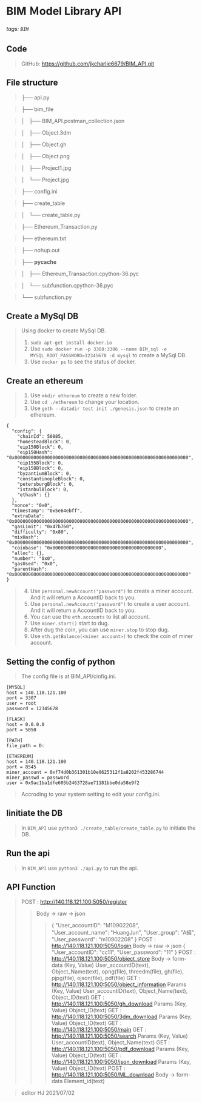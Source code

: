 # BIM Ｍodel Library API
###### tags: `BIM`

## Code
> GitHub: https://github.com/jkcharlie6679/BIM_API.git
> 

## File structure
> ├── api.py

> ├── bim_file

> │   ├── BIM_API.postman_collection.json

> │   ├── Object.3dm

> │   ├── Object.gh

> │   ├── Object.png

> │   ├── Project1.jpg

> │   └── Project.jpg

> ├── config.ini

> ├── create_table

> │   └── create_table.py

> ├── Ethereum_Transaction.py

> ├── ethereum.txt

> ├── nohup.out

> ├── __pycache__

> │   ├── Ethereum_Transaction.cpython-36.pyc

> │   └── subfunction.cpython-36.pyc

> └── subfunction.py

> 

## Create a MySql DB
> Using docker to create MySql DB. 
> 1. `sudo apt-get install docker.io`
> 2. Use `sudo docker run -p 3308:3306 --name BIM_sql -e MYSQL_ROOT_PASSWORD=12345678 -d mysql` to create a MySql DB. 
> 3. Use `docker ps` to see the status of docker. 

## Create an ethereum
> 1. Use `mkdir ethereum` to create a new folder.
> 2. Use `cd ./ethereum` to change your location.
> 3. Use `geth --datadir test init ./genesis.json` to create an ethereum.
>
```yaml=1
{
  "config": {
    "chainId": 50885,
    "homesteadBlock": 0,
    "eip150Block": 0,
    "eip150Hash": "0x0000000000000000000000000000000000000000000000000000000000000000",
    "eip155Block": 0,
    "eip158Block": 0,
    "byzantiumBlock": 0,
    "constantinopleBlock": 0,
    "petersburgBlock": 0,
    "istanbulBlock": 0,
    "ethash": {}
  },
  "nonce": "0x0",
  "timestamp": "0x5e64ebff",
  "extraData": "0x0000000000000000000000000000000000000000000000000000000000000000",
  "gasLimit": "0x47b760",
  "difficulty": "0x80",
  "mixHash": "0x0000000000000000000000000000000000000000000000000000000000000000",
  "coinbase": "0x0000000000000000000000000000000000000000",
  "alloc": {},
  "number": "0x0",
  "gasUsed": "0x0",
  "parentHash": "0x0000000000000000000000000000000000000000000000000000000000000000"
}
```
> 4. Use `personal.newAccount("password")` to create a miner account. And it will return a AccountID back to you.
> 5. Use `personal.newAccount("password")` to create a user account. And it will return a AccountID back to you.
> 6. You can use the `eth.accounts` to list all account.
> 7. Use `miner.start()` start to dug.
> 8. After dug the coin, you can use `miner.stop` to stop dug.
> 9. Use `eth.getBalance(<miner account>)` to check the coin of miner account.



## Setting the config of python
> The config file is at BIM_API/cinfig.ini.
> 
```python=1
[MYSQL]
host = 140.118.121.100
port = 3307
user = root
password = 12345678

[FLASK]
host = 0.0.0.0
port = 5050

[PATH]
file_path = D:

[ETHEREUM]
host = 140.118.121.100
port = 8545
miner_account = 0xf74d0b361301b10e0625312f1a8202f453286744
miner_passwd = password
user = 0x9ac1ba1dfe605b2463728ae71181bbe0da58e9f2
```
> Accroding to your system setting to edit your config.ini.

## Iinitiate the DB
> In `BIM_API` use `python3 ./create_table/create_table.py` to initiate the DB.
> 

## Run the api
> In `BIM_API` use `python3 ./api.py` to run the api.
> 

## API Function
> POST : http://140.118.121.100:5050/register 
> > Body -> raw -> json
> > > {
  "User_accountID": "M10902208",
  "User_account_name": "HuangJun",
  "User_group": "A組",
  "User_password": "m10902208"
}
> POST : http://140.118.121.100:5050/login
> > Body -> raw -> json
> > > {
  "User_accountID": "cc11",
  "User_password": "11"
}
> POST : http://140.118.121.100:5050/object_store
> > Body -> form-data (Key, Value)
> > > User_accountID(text), Object_Name(text), opng(file), threedm(file), gh(file), pjpg(file), ojson(file), pdf(file)
> GET : http://140.118.121.100:5050/object_information
> > Params (Key, Value)
> > > User_accountID(text), Object_Name(text), Object_ID(text)
> GET : http://140.118.121.100:5050/gh_download
> > Params (Key, Value)
> > > Object_ID(text)
> GET : http://140.118.121.100:5050/3dm_download
> > Params (Key, Value)
> > > Object_ID(text)
> GET : http://140.118.121.100:5050/main
> GET : http://140.118.121.100:5050/search
> > Params (Key, Value)
> > > User_accountID(text), Object_Name(text)
> GET : http://140.118.121.100:5050/pdf_download
> > Params (Key, Value)
> > > Object_ID(text)
> GET : http://140.118.121.100:5050/json_download
> > Params (Key, Value)
> > > Object_ID(text)
> POST : http://140.118.121.100:5050/ML_download
> > Body -> form-data
> > > Element_id(text)

> editor HJ 2021/07/02
